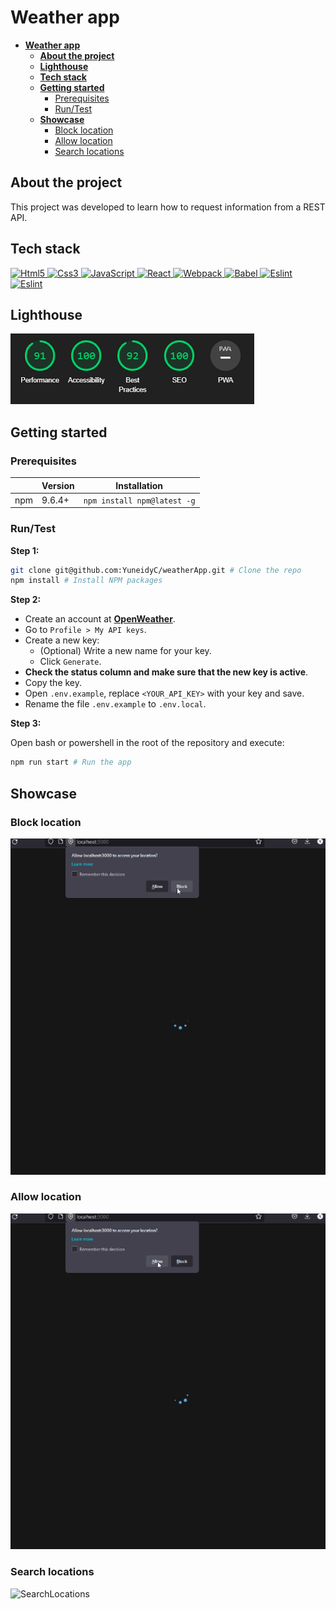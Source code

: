# Weather app

- [**Weather app**](#weather-app)
  - [**About the project**](#about-the-project)
  - [**Lighthouse**](#lighthouse)
  - [**Tech stack**](#tech-stack)
  - [**Getting started**](#getting-started)
    - [Prerequisites](#prerequisites)
    - [Run/Test](#runtest)
  - [**Showcase**](#showcase)
    - [Block location](#block-location)
    - [Allow location](#allow-location)
    - [Search locations](#search-locations)

## About the project

This project was developed to learn how to request information from a REST API.

## Tech stack

<!-- markdownlint-disable MD033 -->
<p>
    <a href="https://developer.mozilla.org/en-US/docs/Glossary/HTML5" >
        <img src="https://cdn.jsdelivr.net/gh/devicons/devicon/icons/html5/html5-original.svg" alt="Html5" width="40" height="40" />
    </a>
    <a href="https://developer.mozilla.org/en-US/docs/Web/CSS" >
        <img src="https://cdn.jsdelivr.net/gh/devicons/devicon/icons/css3/css3-original.svg" alt="Css3" width="40" height="40" />
    </a>
    <a href="https://developer.mozilla.org/en-US/docs/Web/javascript" >
      <img src="https://cdn.jsdelivr.net/gh/devicons/devicon/icons/javascript/javascript-original.svg" alt="JavaScript" width="40" height="40" />
    </a>
    <a href="https://reactjs.org/" >
        <img src="https://cdn.jsdelivr.net/gh/devicons/devicon/icons/react/react-original.svg" alt="React" width="40" height="40" />
    </a>
    <a href="https://webpack.js.org/" >
            <img src="https://cdn.jsdelivr.net/gh/devicons/devicon/icons/webpack/webpack-original.svg" alt="Webpack" width="40" height="40" />
    </a>
    <a href="https://babeljs.io/" >
            <img src="https://cdn.jsdelivr.net/gh/devicons/devicon/icons/babel/babel-original.svg" alt="Babel" width="50" height="50" />
    </a>
    <a href="https://eslint.org/" >
            <img src="https://cdn.jsdelivr.net/gh/devicons/devicon/icons/eslint/eslint-original-wordmark.svg" alt="Eslint" width="50" height="50" />
    </a>
    <a href="https://git-scm.com/" >
            <img src="https://cdn.jsdelivr.net/gh/devicons/devicon/icons/git/git-original-wordmark.svg"
            alt="Eslint" width="50" height="50" />
    </a>
</p>
<!-- markdownlint-enable MD033 -->


## Lighthouse

![LighthouseRating](./docs/imgs/lighthouse-weatherApp.PNG)

## Getting started

### Prerequisites

|     | Version | Installation                |
| --- | ------- | --------------------------- |
| npm | 9.6.4+  | `npm install npm@latest -g` |

### Run/Test

**Step 1:**

```bash
git clone git@github.com:YuneidyC/weatherApp.git # Clone the repo
npm install # Install NPM packages
```

**Step 2:**

- Create an account at [**OpenWeather**](https://openweathermap.org/).
- Go to `Profile > My API keys`.
- Create a new key:
  - (Optional) Write a new name for your key.
  - Click `Generate`.
- **Check the status column and make sure that the new key is active**.
- Copy the key.
- Open `.env.example`, replace `<YOUR_API_KEY>` with your key and save.
- Rename the file `.env.example` to `.env.local`.

**Step 3:**

Open bash or powershell in the root of the repository and execute:

```bash
npm run start # Run the app
```

## Showcase

### Block location

![BlockLocation](./docs/imgs/block-location.gif)

### Allow location

![AllowLocation](./docs/imgs/allow-location.gif)

### Search locations

![SearchLocations](./docs/imgs/search-location.gif)
